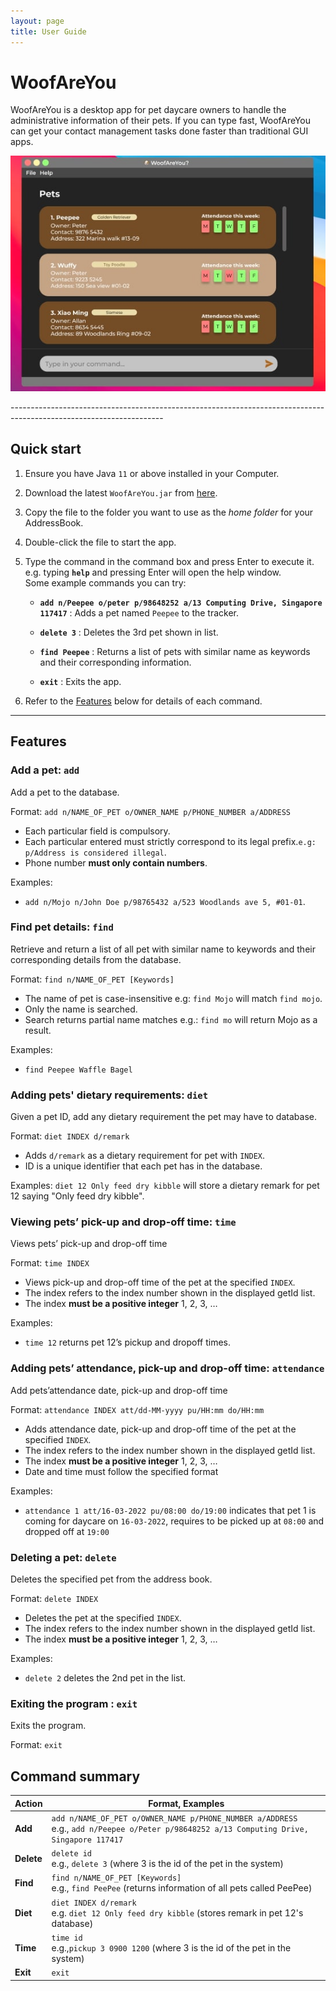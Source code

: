 ```yaml
---
layout: page
title: User Guide
---
```

# WoofAreYou 

WoofAreYou is a desktop app for pet daycare owners to handle the administrative information of their pets. If you can 
type fast, WoofAreYou can get your contact management tasks done faster than traditional GUI apps.
<p align="center">
  <img src="images/Ui.png" alt="WoofForYou sample screenshot"/>
</p>
--------------------------------------------------------------------------------------------------------------------

## Quick start

1. Ensure you have Java `11` or above installed in your Computer.

1. Download the latest `WoofAreYou.jar` from [here](https://github.com/se-edu/addressbook-level3/releases).

1. Copy the file to the folder you want to use as the _home folder_ for your AddressBook.

1. Double-click the file to start the app.

1. Type the command in the command box and press Enter to execute it. e.g. typing **`help`** and pressing Enter will open the help window.<br>
   Some example commands you can try:

   * **`add n/Peepee o/peter p/98648252 a/13 Computing Drive, Singapore 117417`** : Adds a pet named `Peepee` to the tracker.

   * **`delete 3`** : Deletes the 3rd pet shown in list.

   * **`find Peepee`** : Returns a list of pets with similar name as keywords and their corresponding information.

   * **`exit`** : Exits the app.

1. Refer to the [Features](#features) below for details of each command.

--------------------------------------------------------------------------------------------------------------------

## Features


### Add a pet: `add`

Add a pet to the database.

Format: `add n/NAME_OF_PET o/OWNER_NAME p/PHONE_NUMBER a/ADDRESS`
* Each particular field is compulsory.
* Each particular entered must strictly correspond to its legal prefix.`e.g: p/Address is considered illegal`.
* Phone number **must only contain numbers**.

Examples:
* `add n/Mojo n/John Doe p/98765432 a/523 Woodlands ave 5, #01-01`.

### Find pet details: `find`

Retrieve and return a list of all pet with similar name to keywords and their corresponding details from the database. 

Format: `find n/NAME_OF_PET [Keywords]`
* The name of pet is case-insensitive e.g: `find Mojo` will match `find mojo`.
* Only the name is searched.
* Search returns partial name matches e.g.: `find mo` will return Mojo as a result.

Examples:
* `find Peepee Waffle Bagel`

### Adding pets' dietary requirements: `diet` ###

Given a pet ID, add any dietary requirement the pet may have to database.

Format: `diet INDEX d/remark`

* Adds `d/remark` as a dietary requirement for pet with `INDEX`.
* ID is a unique identifier that each pet has in the database.

Examples:
`diet 12 Only feed dry kibble` will store a dietary remark for pet 12 saying "Only feed dry kibble".

### Viewing pets’ pick-up and drop-off time: `time`

Views pets’ pick-up and drop-off time

Format: `time INDEX`

* Views pick-up and drop-off time of the pet at the specified `INDEX`.
* The index refers to the index number shown in the displayed getId list.
* The index **must be a positive integer** 1, 2, 3, …​

Examples:
* `time 12` returns pet 12’s pickup and dropoff times.

### Adding pets’ attendance, pick-up and drop-off time: `attendance`

Add pets’attendance date, pick-up and drop-off time

Format: `attendance INDEX att/dd-MM-yyyy pu/HH:mm do/HH:mm`

* Adds attendance date, pick-up and drop-off time of the pet at the specified `INDEX`.
* The index refers to the index number shown in the displayed getId list.
* The index **must be a positive integer** 1, 2, 3, …​
* Date and time must follow the specified format

Examples:
* `attendance 1 att/16-03-2022 pu/08:00 do/19:00` indicates that pet 1 is coming for daycare on `16-03-2022`, requires to be picked up at `08:00` and dropped off at `19:00`

### Deleting a pet: `delete`

Deletes the specified pet from the address book.

Format: `delete INDEX`

* Deletes the pet at the specified `INDEX`.
* The index refers to the index number shown in the displayed getId list.
* The index **must be a positive integer** 1, 2, 3, …​

Examples:
* `delete 2` deletes the 2nd pet in the list.

### Exiting the program : `exit`

Exits the program.

Format: `exit`

## Command summary

| Action     | Format, Examples                                                                                                                              |
|------------|-----------------------------------------------------------------------------------------------------------------------------------------------|
| **Add**    | `add n/NAME_OF_PET o/OWNER_NAME p/PHONE_NUMBER a/ADDRESS` <br> e.g., `add n/Peepee o/Peter p/98648252 a/13 Computing Drive, Singapore 117417` |
| **Delete** | `delete id` <br> e.g., `delete 3` (where 3 is the id of the pet in the system)                                                                |
| **Find**   | `find n/NAME_OF_PET [Keywords]` <br> e.g., `find PeePee` (returns information of all pets called PeePee)                                      |
| **Diet**   | `diet INDEX d/remark` <br> e.g. `diet 12 Only feed dry kibble` (stores remark in pet 12's database)                                           |
| **Time**   | `time id `<br> e.g.,`pickup 3 0900 1200` (where 3 is the id of the pet in the system)                                                         |
| **Exit**   | `exit`                                                                                                                                        |
